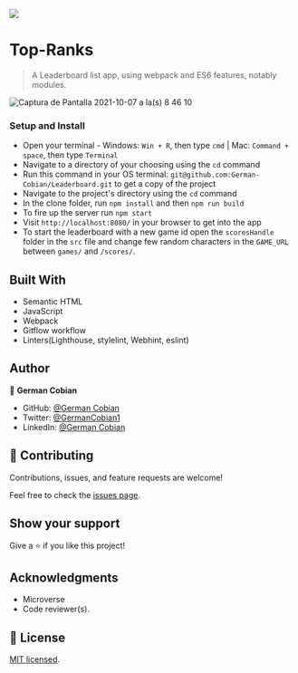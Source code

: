 ![](https://img.shields.io/badge/Microverse-blueviolet)

# Top-Ranks

> A Leaderboard list app, using webpack and ES6 features, notably modules.

![Captura de Pantalla 2021-10-07 a la(s) 8 46 10](https://user-images.githubusercontent.com/68709712/136419795-906c386a-b2eb-4e99-bf38-2b929690dbe6.png)

### Setup and Install

* Open your terminal - Windows: `Win + R`, then type `cmd` | Mac: `Command + space`, then type `Terminal`
* Navigate to a directory of your choosing using the `cd` command
* Run this command in your OS terminal: `git@github.com:German-Cobian/Leaderboard.git` to get a copy of the project
* Navigate to the project's directory using the `cd` command
* In the clone folder, run `npm install` and then `npm run build`
* To fire up the server run `npm start`
* Visit `http://localhost:8080/` in your browser to get into the app
* To start the leaderboard with a new game id open the `scoresHandle` folder in the `src` file and change few random characters in the `GAME_URL` between `games/` and `/scores/`.

## Built With

* Semantic HTML
* JavaScript
* Webpack
* Gitflow workflow
* Linters(Lighthouse, stylelint, Webhint, eslint)


## Author

👤 **German Cobian**
* GitHub: [@German Cobian](https://github.com/German-Cobian)
* Twitter: [@GermanCobian1](https://twitter.com/GermanCobian1)
* LinkedIn: [@German Cobian](https://www.linkedin.com/in/german-cobian/)

## 🤝 Contributing

Contributions, issues, and feature requests are welcome!

Feel free to check the [issues page](../../issues/).

## Show your support

Give a ⭐️ if you like this project!

## Acknowledgments

- Microverse
- Code reviewer(s).

## 📝 License

[MIT licensed](./LICENSE).